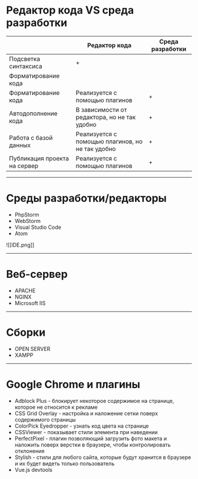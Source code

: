 # Редактор кода VS среда разработки

|                              | Редактор кода                                    | Среда разработки |
| ---------------------------- | ------------------------------------------------ | ---------------- |
| Подсветка синтаксиса         | +                                                |                  |
| Форматирование кода          |                                                  |                  |
| Форматирование кода          | Реализуется с помощью плагинов                   | +                |
| Автодополнение кода          | В зависимости от редактора, но не так удобно     | +                |
| Работа с базой данных        | Реализуется с помощью плагинов, но не так удобно | +                |
| Публикация проекта на сервер | Реализуется с помощью плагинов                   | +                |
***
# Среды разработки/редакторы
- PhpStorm
- WebStorm
- Visual Studio Code
- Atom

![[IDE.png]]
***
# Веб-сервер
- APACHE
- NGINX
- Microsoft IIS
***
# Сборки
- OPEN SERVER
- XAMPP
***
# Google Chrome и плагины
- Adblock Plus - блокирует некоторое содержимое на странице, которое не относится к рекламе
- CSS Grid Overlay - настройка и наложение сетки поверх содержимого страницы
- ColorPick Eyedropper - узнать код цвета на странице
- CSSViewer - показывает стили элемента при наведении
- PerfectPixel - плагин позволяющий загрузить фото макета и наложить поверх верстки в браузере, чтобы контролировать отклонения
- Stylish - стили для любого сайта, которые будут хранится в браузере и их будет видеть только пользователь
- Vue.js devtools